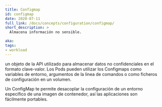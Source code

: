 ```yaml
---
title: Configmap
id: configmap
date: 2020-07-11
full_link: /docs/concepts/configuration/configmap/
short_description: >
  Almacena información no sensible.

aka:
tags:
- workload
---
```

un objeto de la API utilizado para almacenar datos no confidenciales en el formato clave-valor. Los Pods pueden utilizar los Configmaps como variables de entorno, argumentos de la linea de comandos o como ficheros de configuración en un volumen.

Un ConfigMap te permite desacoplar la configuración de un entorno específico de una imagen de contenedor, así las aplicaciones son fácilmente portables.

<!--more-->


